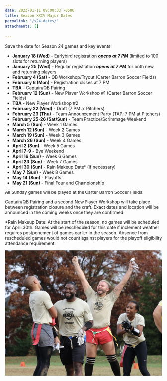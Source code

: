 ```yaml
---
date: 2023-01-11 09:00:33 -0500
title: Season XXIV Major Dates
permalink: "/s24-dates/"
attachments: []

---
```

Save the date for Season 24 games and key events!

* **January 18 (Wed)** - Earlybird registration **_opens at 7 PM_** (limited to 100 slots for returning players)
* **January 25 (Wed)** - Regular registration **_opens at 7 PM_** for both new and returning players
* **February 4 (Sat)** - QB Workshop/Tryout (Carter Barron Soccer Fields)
* **February 6 (Mon)** - Registration closes at 7 PM
* **TBA** - Captain/QB Pairing
* **February 12 (Sun)** - [New Player Workshop #1](/s24-npw-1 "/s24-npw-1") (Carter Barron Soccer Fields)
* **TBA** - New Player Workshop #2
* **February 22 (Wed)** - Draft (7 PM at Pitchers)
* **February 23 (Thu)** - Team Announcement Party (TAP; 7 PM at Pitchers)
* **February 25-26 (Sat/Sun)** - Team Practice/Scrimmage Weekend
* **March 5** **(Sun)** - Week 1 Games
* **March 12 (Sun)** - Week 2 Games
* **March 19 (Sun)** - Week 3 Games
* **March 26** **(Sun)** - Week 4 Games
* **April 2** **(Sun)** - Week 5 Games
* **April 7-9** - Bye Weekend
* **April 16 (Sun)** - Week 6 Games
* **April 23** **(Sun)** - Week 7 Games
* **April 30** **(Sun)** - Rain Makeup Date* (if necessary)
* **May 7** **(Sun)** - Week 8 Games
* **May 14** **(Sun)** - Playoffs
* **May 21** **(Sun)** - Final Four and Championship

All Sunday games will be played at the Carter Barron Soccer Fields.

Captain/QB Pairing and a second New Player Workshop will take place between registration closure and the draft. Exact dates and location will be announced in the coming weeks once they are confirmed.

\*Rain Makeup Date: At the start of the season, no games will be scheduled for April 30th. Games will be rescheduled for this date if inclement weather requires postponement of games earlier in the season. Absence from rescheduled games would not count against players for the playoff eligibility attendance requirement.

![](/img/52488747301_ecfb48ae0e_k.jpeg)